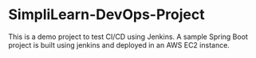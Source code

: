 # SimpliLearn-DevOps-Project
This is a demo project to test CI/CD using Jenkins. A sample Spring Boot project is built using jenkins and deployed in an AWS EC2 instance.

